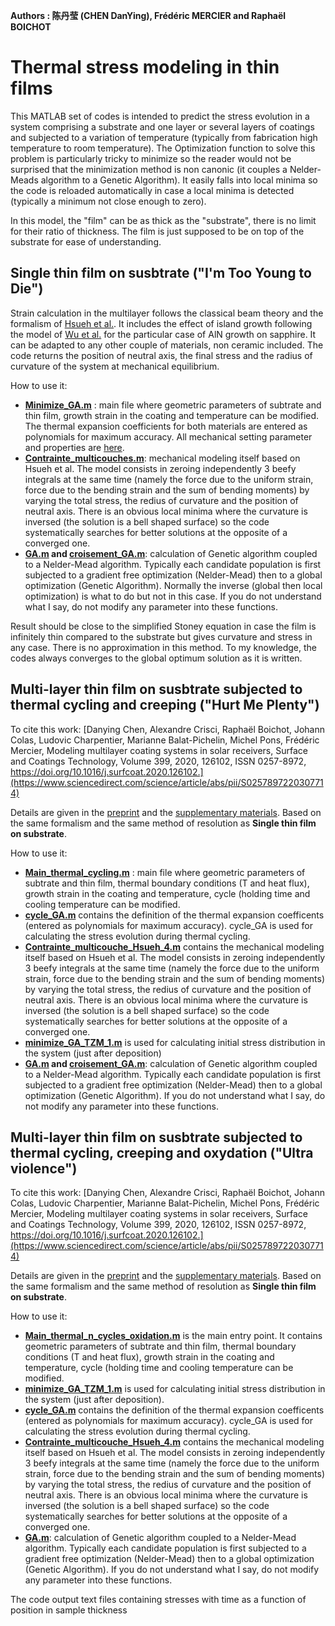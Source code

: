 **Authors : 陈丹莹 (CHEN DanYing), Frédéric MERCIER and Raphaël BOICHOT**

# Thermal stress modeling in thin films

This MATLAB set of codes is intended to predict the stress evolution in a system comprising a substrate and one layer or several layers of coatings and subjected to a variation of temperature (typically from fabrication high temperature to room temperature). The Optimization function to solve this problem is particularly tricky to minimize so the reader would not be surprised that the minimization method is non canonic (it couples a Nelder-Meads algorithm to a Genetic Algorithm). It easily falls into local minima so the code is reloaded automatically in case a local minima is detected (typically a minimum not close enough to zero). 

In this model, the "film" can be as thick as the "substrate", there is no limit for their ratio of thickness. The film is just supposed to be on top of the substrate for ease of understanding.

## Single thin film on susbtrate ("I'm Too Young to Die")

Strain calculation in the multilayer follows the classical beam theory and the formalism of [Hsueh et al.](https://doi.org/10.1016/S0040-6090(02)00699-5). It includes the effect of island growth following the model of [Wu et al.](https://doi.org/10.1557/PROC-0892-FF26-01) for the particular case of AlN growth on sapphire. It can be adapted to any other couple of materials, non ceramic included. The code returns the position of neutral axis, the final stress and the radius of curvature of the system at mechanical equilibrium.

How to use it: 
- **[Minimize_GA.m](https://github.com/Raphael-Boichot/Thermal-stress-modeling-in-thin-films/blob/main/Codes%20single%20layer/Minimize_GA.m)** : main file where geometric parameters of subtrate and thin film, growth strain in the coating and temperature can be modified. The thermal expansion coefficients for both materials are entered as polynomials for maximum accuracy. All mechanical setting parameter and properties are [here](https://github.com/Raphael-Boichot/Thermal-stress-modeling-in-thin-films/blob/f6da0caecd306a09ab7a5f4855436a23501f7c9d/Codes%20single%20layer/Minimize_GA.m#L20).
- **[Contrainte_multicouches.m](https://github.com/Raphael-Boichot/Thermal-stress-modeling-in-thin-films/blob/main/Codes%20single%20layer/contrainte_multicouches.m)**: mechanical modeling itself based on Hsueh et al. The model consists in zeroing independently 3 beefy integrals at the same time (namely the force due to the uniform strain, force due to the bending strain and the sum of bending moments) by varying the total stress, the redius of curvature and the position of neutral axis. There is an obvious local minima where the curvature is inversed (the solution is a bell shaped surface) so the code systematically searches for better solutions at the opposite of a converged one.
- **[GA.m](https://github.com/Raphael-Boichot/Thermal-stress-modeling-in-thin-films/blob/main/Codes%20single%20layer/GA.m) and [croisement_GA.m](https://github.com/Raphael-Boichot/Thermal-stress-modeling-in-thin-films/blob/main/Codes%20single%20layer/croisement_GA.m)**: calculation of Genetic algorithm coupled to a Nelder-Mead algorithm. Typically each candidate population is first subjected to a gradient free optimization (Nelder-Mead) then to a global optimization (Genetic Algorithm). Normally the inverse (global then local optimization) is what to do but not in this case. If you do not understand what I say, do not modify any parameter into these functions.

Result should be close to the simplified Stoney equation in case the film is infinitely thin compared to the substrate but gives curvature and stress in any case. There is no approximation in this method. To my knowledge, the codes always converges to the global optimum solution as it is written.

## Multi-layer thin film on susbtrate subjected to thermal cycling and creeping ("Hurt Me Plenty")

To cite this work:
[Danying Chen, Alexandre Crisci, Raphaël Boichot, Johann Colas, Ludovic Charpentier, Marianne Balat-Pichelin, Michel Pons, Frédéric Mercier,
Modeling multilayer coating systems in solar receivers, Surface and Coatings Technology, Volume 399, 2020, 126102, ISSN 0257-8972, https://doi.org/10.1016/j.surfcoat.2020.126102.](https://www.sciencedirect.com/science/article/abs/pii/S0257897220307714)

Details are given in the [preprint](https://github.com/Raphael-Boichot/Thermal-stress-modeling-in-thin-films/blob/main/Article%20Concentrated%20Solar%20Power.pdf) and the [supplementary materials](https://github.com/Raphael-Boichot/Thermal-stress-modeling-in-thin-films/blob/main/Article%20Concentrated%20Solar%20Power_Supplementary%20materials.pdf). Based on the same formalism and the same method of resolution as **Single thin film on substrate**.

How to use it:
- **[Main_thermal_cycling.m](https://github.com/Raphael-Boichot/Thermal-stress-modeling-in-thin-films/blob/main/Codes%20multilayers%20with%20creeping/Main_thermal_cycling.m)** : main file where geometric parameters of subtrate and thin film, thermal boundary conditions (T and heat flux), growth strain in the coating and temperature, cycle (holding time and cooling temperature can be modified. 
- **[cycle_GA.m](https://github.com/Raphael-Boichot/Thermal-stress-modeling-in-thin-films/blob/main/Codes%20multilayers%20with%20creeping/cycle_GA.m)** contains the definition of the thermal expansion coefficents (entered as polynomials for maximum accuracy). cycle_GA is used for calculating the stress evolution during thermal cycling.
- **[Contrainte_multicouche_Hsueh_4.m](https://github.com/Raphael-Boichot/Thermal-stress-modeling-in-thin-films/blob/main/Codes%20multilayers%20with%20creeping/Contrainte_multicouche_Hsueh_4couches.m)** contains the mechanical modeling itself based on Hsueh et al. The model consists in zeroing independently 3 beefy integrals at the same time (namely the force due to the uniform strain, force due to the bending strain and the sum of bending moments) by varying the total stress, the redius of curvature and the position of neutral axis. There is an obvious local minima where the curvature is inversed (the solution is a bell shaped surface) so the code systematically searches for better solutions at the opposite of a converged one.
- **[minimize_GA_TZM_1.m](https://github.com/Raphael-Boichot/Thermal-stress-modeling-in-thin-films/blob/main/Codes%20multilayers%20with%20creeping/minimize_GA_TZM_1.m)** is used for calculating initial stress distribution in the system (just after deposition)
- **[GA.m](https://github.com/Raphael-Boichot/Thermal-stress-modeling-in-thin-films/blob/main/Codes%20multilayers%20with%20creeping/GA.m) and [croisement_GA.m](https://github.com/Raphael-Boichot/Thermal-stress-modeling-in-thin-films/blob/main/Codes%20multilayers%20with%20creeping/croisement_GA.m)**: calculation of Genetic algorithm coupled to a Nelder-Mead algorithm. Typically each candidate population is first subjected to a gradient free optimization (Nelder-Mead) then to a global optimization (Genetic Algorithm). If you do not understand what I say, do not modify any parameter into these functions.

## Multi-layer thin film on susbtrate subjected to thermal cycling, creeping and oxydation ("Ultra violence")

To cite this work:
[Danying Chen, Alexandre Crisci, Raphaël Boichot, Johann Colas, Ludovic Charpentier, Marianne Balat-Pichelin, Michel Pons, Frédéric Mercier,
Modeling multilayer coating systems in solar receivers, Surface and Coatings Technology, Volume 399, 2020, 126102, ISSN 0257-8972, https://doi.org/10.1016/j.surfcoat.2020.126102.](https://www.sciencedirect.com/science/article/abs/pii/S0257897220307714)

Details are given in the [preprint](https://github.com/Raphael-Boichot/Thermal-stress-modeling-in-thin-films/blob/main/Article%20Concentrated%20Solar%20Power.pdf) and the [supplementary materials](https://github.com/Raphael-Boichot/Thermal-stress-modeling-in-thin-films/blob/main/Article%20Concentrated%20Solar%20Power_Supplementary%20materials.pdf). Based on the same formalism and the same method of resolution as **Single thin film on substrate**.

How to use it:
- **[Main_thermal_n_cycles_oxidation.m](https://github.com/Raphael-Boichot/Thermal-stress-modeling-in-thin-films/blob/main/Codes%20multilayers%20with%20creeping%20and%20oxidation/Contrainte_multicouche_Hsueh_4couches.m)** is the main entry point. It contains geometric parameters of subtrate and thin film, thermal boundary conditions (T and heat flux), growth strain in the coating and temperature, cycle (holding time and cooling temperature can be modified.
- **[minimize_GA_TZM_1.m](https://github.com/Raphael-Boichot/Thermal-stress-modeling-in-thin-films/blob/main/Codes%20multilayers%20with%20creeping%20and%20oxidation/minimize_GA_TZM_1.m)** is used for calculating initial stress distribution in the system (just after deposition).
- **[cycle_GA.m](https://github.com/Raphael-Boichot/Thermal-stress-modeling-in-thin-films/blob/main/Codes%20multilayers%20with%20creeping%20and%20oxidation/cycle_GA.m)** contains the definition of the thermal expansion coefficents (entered as polynomials for maximum accuracy). cycle_GA is used for calculating the stress evolution during thermal cycling.
- **[Contrainte_multicouche_Hsueh_4.m](https://github.com/Raphael-Boichot/Thermal-stress-modeling-in-thin-films/blob/main/Codes%20multilayers%20with%20creeping%20and%20oxidation/Contrainte_multicouche_Hsueh_4couches.m)** contains the mechanical modeling itself based on Hsueh et al. The model consists in zeroing independently 3 beefy integrals at the same time (namely the force due to the uniform strain, force due to the bending strain and the sum of bending moments) by varying the total stress, the redius of curvature and the position of neutral axis. There is an obvious local minima where the curvature is inversed (the solution is a bell shaped surface) so the code systematically searches for better solutions at the opposite of a converged one.
- **[GA.m](https://github.com/Raphael-Boichot/Thermal-stress-modeling-in-thin-films/blob/main/Codes%20multilayers%20with%20creeping%20and%20oxidation/GA.m)**: calculation of Genetic algorithm coupled to a Nelder-Mead algorithm. Typically each candidate population is first subjected to a gradient free optimization (Nelder-Mead) then to a global optimization (Genetic Algorithm). If you do not understand what I say, do not modify any parameter into these functions.

The code output text files containing stresses with time as a function of position in sample thickness
